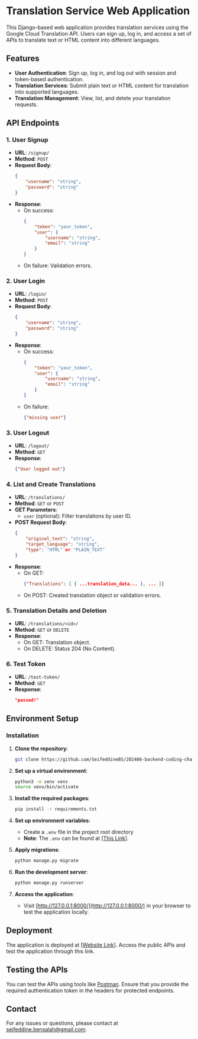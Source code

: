 # Translation Service Web Application

This Django-based web application provides translation services using the Google Cloud Translation API. Users can sign up, log in, and access a set of APIs to translate text or HTML content into different languages.

## Features

- **User Authentication**: Sign up, log in, and log out with session and token-based authentication.
- **Translation Services**: Submit plain text or HTML content for translation into supported languages.
- **Translation Management**: View, list, and delete your translation requests.

## API Endpoints

### 1. User Signup

- **URL**: `/signup/`
- **Method**: `POST`
- **Request Body**:
  ```json
  {
      "username": "string",
      "password": "string"
  }
  ```
- **Response**:
  - On success: 
    ```json
    { 
        "token": "your_token", 
        "user": { 
            "username": "string", 
            "email": "string" 
        } 
    }
    ```
  - On failure: Validation errors.

### 2. User Login

- **URL**: `/login/`
- **Method**: `POST`
- **Request Body**:
  ```json
  {
      "username": "string",
      "password": "string"
  }
  ```
- **Response**:
  - On success: 
    ```json
    { 
        "token": "your_token", 
        "user": { 
            "username": "string", 
            "email": "string" 
        } 
    }
    ```
  - On failure: 
    ```json
    {"missing user"}
    ```

### 3. User Logout

- **URL**: `/logout/`
- **Method**: `GET`
- **Response**:
  ```json
  {"User logged out"}
  ```

### 4. List and Create Translations

- **URL**: `/translations/`
- **Method**: `GET` or `POST`
- **GET Parameters**: 
  - `user` (optional): Filter translations by user ID.
- **POST Request Body**:
  ```json
  {
      "original_text": "string",
      "target_language": "string",
      "type": "HTML" or "PLAIN_TEXT"
  }
  ```
- **Response**:
  - On GET: 
    ```json
    {"Translations": [ { ...translation_data... }, ... ]}
    ```
  - On POST: Created translation object or validation errors.

### 5. Translation Details and Deletion

- **URL**: `/translations/<id>/`
- **Method**: `GET` or `DELETE`
- **Response**:
  - On GET: Translation object.
  - On DELETE: Status 204 (No Content).

### 6. Test Token

- **URL**: `/test-token/`
- **Method**: `GET`
- **Response**: 
  ```json
  "passed!"
  ```

## Environment Setup

### Installation

1. **Clone the repository**:
   ```bash
   git clone https://github.com/SeifeddineBS/202406-backend-coding-challenge.git
   ```

2. **Set up a virtual environment**:
   ```bash
   python3 -m venv venv
   source venv/bin/activate
   ```

3. **Install the required packages**:
   ```bash
   pip install -r requirements.txt
   ```

4. **Set up environment variables**:
   - Create a `.env` file in the project root directory
   - **Note**: The `.env` can be found at [[This Link](https://drive.google.com/file/d/14FtzT3nxI4g6JGqINJd6OPZEXDRxIoh9/view?usp=sharing)].

5. **Apply migrations**:
   ```bash
   python manage.py migrate
   ```


6. **Run the development server**:
   ```bash
   python manage.py runserver
   ```

8. **Access the application**:
   - Visit [http://127.0.0.1:8000/](http://127.0.0.1:8000/) in your browser to test the application locally.

## Deployment

The application is deployed at [[Website Link](https://backend-coding-challenge.up.railway.app)]. Access the public APIs and test the application through this link.

## Testing the APIs

You can test the APIs using tools like [Postman](https://www.postman.com/).
Ensure that you provide the required authentication token in the headers for protected endpoints.

## Contact

For any issues or questions, please contact at seifeddine.bensalah@gmail.com.
